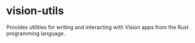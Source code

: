 # vision-utils
Provides utilities for writing and interacting with Vision apps from the Rust programming language.
